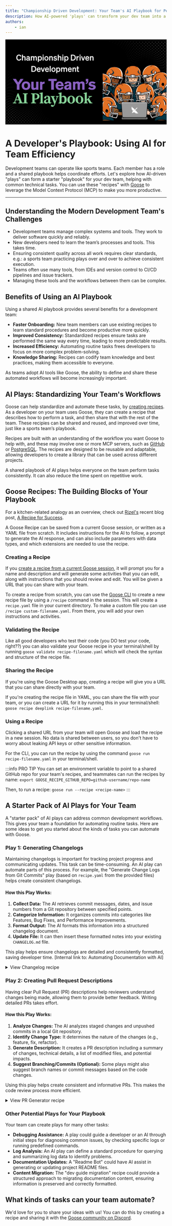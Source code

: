 ```yaml
---
title: "Championship Driven Development: Your Team's AI Playbook for Peak Performance"
description: How AI-powered 'plays' can transform your dev team into a high-scoring sports team, streamlining game plans for debugging, changelogs, PRs, and more.
authors:
    - ian
---
```


![blog cover](cdd-playbook.png)

# A Developer's Playbook: Using AI for Team Efficiency

Development teams can operate like sports teams. Each member has a role and a shared playbook helps coordinate efforts. Let's explore how AI-driven "plays" can form a starter "playbook" for your dev team, helping with common technical tasks. You can use these "recipes" with [Goose](/) to leverage the Model Context Protocol (MCP) to make you more productive.

<!-- truncate -->

---

## Understanding the Modern Development Team's Challenges

* Development teams manage complex systems and tools. They work to deliver software quickly and reliably.
* New developers need to learn the team’s processes and tools. This takes time.
* Ensuring consistent quality across all work requires clear standards, e.g.: a sports team practicing plays over and over to achieve consistent execution.
* Teams often use many tools, from IDEs and version control to CI/CD pipelines and issue trackers.
* Managing these tools and the workflows between them can be complex.

## Benefits of Using an AI Playbook

Using a shared AI playbook provides several benefits for a development team:
* **Faster Onboarding:** New team members can use existing recipes to learn standard procedures and become productive more quickly.
* **Improved Consistency:** Standardized recipes ensure tasks are performed the same way every time, leading to more predictable results.
* **Increased Efficiency:** Automating routine tasks frees developers to focus on more complex problem-solving.
* **Knowledge Sharing:** Recipes can codify team knowledge and best practices, making them accessible to everyone.

As teams adopt AI tools like Goose, the ability to define and share these automated workflows will become increasingly important.


## AI Plays: Standardizing Your Team's Workflows

Goose can help standardize and automate these tasks, by [creating recipes](/docs/guides/session-recipes). As a developer on your team uses Goose, they can create a recipe that describes how to perform a task, and then share that with the rest of the team. These recipies can be shared and reused, and improved over time, just like a sports team’s playbook.

Recipes are built with an understanding of the workflow you want Goose to help with, and these may involve one or more MCP servers, such as [GitHub](/docs/tutorials/github-mcp/) or [PostgreSQL](/docs/tutorials/postgres-mcp/). The recipes are designed to be reusable and adaptable, allowing developers to create a library that can be used across different projects.

A shared playbook of AI plays helps everyone on the team perform tasks consistently. It can also reduce the time spent on repetitive work.

## Goose Recipes: The Building Blocks of Your Playbook

For a kitchen-related analogy as an overview, check out [Rizel's](/blog/authors/rizel/) recent blog post, [A Recipe for Success](/blog/2025/05/06/recipe-for-success).

A Goose Recipe can be saved from a current Goose session, or written as a YAML file from scratch. It includes instructions for the AI to follow, a prompt to generate the AI response, and can also include parameters with data types, and which extensions are needed to use the recipe.

### Creating a Recipe

If you [create a recipe from a current Goose session](/docs/guides/session-recipes/#create-recipe), it will prompt you for a name and description and will generate some activities that you can edit, along with instructions that you should review and edit. You will be given a URL that you can share with your team.

To create a recipe from scratch, you can use the [Goose CLI](/docs/guides/cli/) to create a new recipe file by using a `/recipe` command in the session. This will create a `recipe.yaml` file in your current directory. To make a custom file you can use `/recipe custom-filename.yaml`. From there, you will add your own instructions and activities.

### Validating the Recipe

Like all good developers who test their code (you DO test your code, right??) you can also validate your Goose recipe in your terminal/shell by running `goose validate recipe-filename.yaml` which will check the syntax and structure of the recipe file.

### Sharing the Recipe

If you're using the Goose Desktop app, creating a recipe will give you a URL that you can share directly with your team.

If you're creating the recipe file in YAML, you can share the file with your team, or you can create a URL for it by running this in your terminal/shell: `goose recipe deeplink recipe-filename.yaml`.

### Using a Recipe

Clicking a shared URL from your team will open Goose and load the recipe in a new session. No data is shared between users, so you don't have to worry about leaking API keys or other sensitive information.

For the CLI, you can run the recipe by using the command `goose run recipe-filename.yaml` in your terminal/shell.

:::info PRO TIP
You can set an environment variable to point to a shared GitHub repo for your team's recipes, and teammates can run the recipes by name:
`export GOOSE_RECIPE_GITHUB_REPO=github-username/repo-name`

Then, to run a recipe: `goose run --recipe <recipe-name>`
:::


## A Starter Pack of AI Plays for Your Team

A "starter pack" of AI plays can address common development workflows. This gives your team a foundation for automating routine tasks. Here are some ideas to get you started about the kinds of tasks you can automate with Goose.

### Play 1: Generating Changelogs

Maintaining changelogs is important for tracking project progress and communicating updates. This task can be time-consuming.
An AI play can automate parts of this process. For example, the "Generate Change Logs from Git Commits" play (based on `recipe.yaml` from the provided files) helps create consistent changelogs.

#### How this Play Works:
1.  **Collect Data:** The AI retrieves commit messages, dates, and issue numbers from a Git repository between specified points.
2.  **Categorize Information:** It organizes commits into categories like Features, Bug Fixes, and Performance Improvements.
3.  **Format Output:** The AI formats this information into a structured changelog document.
4.  **Update File:** It can then insert these formatted notes into your existing `CHANGELOG.md` file.

This play helps ensure changelogs are detailed and consistently formatted, saving developer time.
[Internal link to: Automating Documentation with AI]


<details>
  <summary>View Changelog recipe</summary>

```yaml
version: 1.0.0
title: Generate Changelog from Commits
description: Generate a weekly Changelog report from Git Commits
prompt: perform the task to generate change logs from the provided git commits
instructions: |
  Task: Add change logs from Git Commits

  1. Please retrieve all commits between SHA {{start_sha}} and SHA {{end_sha}} (inclusive) from the repository.

  2. For each commit:
    - Extract the commit message
    - Extract the commit date
    - Extract any referenced issue/ticket numbers (patterns like #123, JIRA-456)

  3. Organize the commits into the following categories:
    - Features: New functionality added (commits that mention "feat", "feature", "add", etc.)
    - Bug Fixes: Issues that were resolved (commits with "fix", "bug", "resolve", etc.)
    - Performance Improvements: Optimizations (commits with "perf", "optimize", "performance", etc.)
    - Documentation: Documentation changes (commits with "doc", "readme", etc.)
    - Refactoring: Code restructuring (commits with "refactor", "clean", etc.)
    - Other: Anything that doesn't fit above categories

  4. Format the release notes as follows:
    
    # [Version/Date]
    ## Features
    - [Feature description] - [PR #number](PR link)
    ## Bug Fixes
    - [Bug fix description] - [PR #number](PR link)
    [Continue with other categories...]
    
    Example:
    - Optimized query for monthly sales reports - [PR #123](https://github.com/fake-org/fake-repo/pull/123)

  5. Ensure all commit items have a PR link. If you cannot find it, try again. If you still cannot find it, use the commit sha link instead. For example: [commit sha](commit url)

  6. If commit messages follow conventional commit format (type(scope): message), use the type to categorize and include the scope in the notes as a bug, feature, etc

  7. Ignore merge commits and automated commits (like those from CI systems) unless they contain significant information.

  8. For each category, sort entries by date (newest first).

  9. Look for an existing CHANGELOG.md file and understand its format; create the file if it doesn't exist. Then, output the new changlog content at the top of the file, maintaining the same markdown format, and not changing any existing content.

extensions:
- type: builtin
  name: developer
  display_name: Developer
  timeout: 300
  bundled: true
activities:
- Generate release notes from last week's commits
- Create changelog for version upgrade
- Extract PR-linked changes only
- Categorize commits by conventional commit types
author:
  contact: goose-community
```

</details>


### Play 2: Creating Pull Request Descriptions

Having clear Pull Request (PR) descriptions help reviewers understand changes being made, allowing them to provide better feedback. Writing detailed PRs takes effort.

#### How this Play Works:
1.  **Analyze Changes:** The AI analyzes staged changes and unpushed commits in a local Git repository.
2.  **Identify Change Type:** It determines the nature of the changes (e.g., feature, fix, refactor).
3.  **Generate Description:** It creates a PR description including a summary of changes, technical details, a list of modified files, and potential impacts.
4.  **Suggest Branching/Commits (Optional):** Some plays might also suggest branch names or commit messages based on the code changes.

Using this play helps create consistent and informative PRs. This makes the code review process more efficient.

<details>
  <summary>View PR Generator recipe</summary>

```yaml
version: 1.0.0
title: PR Generator
author:
  contact: goose-community
description: Automatically generate pull request descriptions based on changes in a local git repo
instructions: Your job is to generate descriptive and helpful pull request descriptions without asking for additional information. Generate commit messages and branch names based on the actual code changes.
parameters:
  - key: git_repo_path
    input_type: string
    requirement: first_run
    description: path to the repo you want to create PR for
  - key: push_pr
    input_type: boolean
    requirement: optional
    default: false
    description: whether to push the PR after generating the description
extensions:
    - type: builtin
      name: developer
      display_name: Developer
      timeout: 300
      bundled: true
    - type: builtin
      name: memory
      display_name: Memory
      timeout: 300
      bundled: true
      description: "For storing and retrieving formating preferences that might be present"
prompt: |
  Analyze the staged changes and any unpushed commits in the git repository {{git_repo_path}} to generate a comprehensive pull request description. Work autonomously without requesting additional information.

  Analysis steps:
  1. Get current branch name using `git branch --show-current`
  2. If not on main/master/develop:
     - Check for unpushed commits: `git log @{u}..HEAD` (if upstream exists)
     - Include these commits in the analysis
  3. Check staged changes: `git diff --staged`
  4. Save the staged changes diff for the PR description
  5. Determine the type of change (feature, fix, enhancement, etc.) from the code

  Generate the PR description with:
  1. A clear summary of the changes, including:
     - New staged changes
     - Any unpushed commits (if on a feature branch)
  2. Technical implementation details based on both the diff and unpushed commits
  3. List of modified files and their purpose
  4. Impact analysis (what areas of the codebase are affected)
  5. Testing approach and considerations
  6. Any migration steps or breaking changes
  7. Related issues or dependencies

  Use git commands:
  - `git diff --staged` for staged changes
  - `git log @{u}..HEAD` for unpushed commits
  - `git branch --show-current` for current branch
  - `git status` for staged files
  - `git show` for specific commit details
  - `git rev-parse --abbrev-ref --symbolic-full-name @{u}` to check if branch has upstream

  Format the description in markdown with appropriate sections and code blocks where relevant.

  {% if push_pr %}
  Execute the following steps for pushing:
  1. Determine branch handling:
     - If current branch is main/master/develop or unrelated:
       - Generate branch name from staged changes (e.g., 'feature-add-user-auth')
       - Create and switch to new branch: `git checkout -b [branch-name]`
     - If current branch matches changes:
       - Continue using current branch
       - Note any unpushed commits

  2. Handle commits and push:
     a. If staged changes exist:
        - Create commit using generated message: `git commit -m "[type]: [summary]"`
        - Message should be concise and descriptive of actual changes
     b. Push changes:
        - For existing branches: `git push origin HEAD`
        - For new branches: `git push -u origin HEAD`

  3. Create PR:
     - Use git/gh commands to create PR with generated description
     - Set base branch appropriately
     - Print PR URL after creation

  Branch naming convention:
  - Use kebab-case
  - Prefix with type: feature-, fix-, enhance-, refactor-
  - Keep names concise but descriptive
  - Base on actual code changes

  Commit message format:
  - Start with type: feat, fix, enhance, refactor
  - Followed by concise description
  - Based on actual code changes
  - No body text needed for straightforward changes

  Do not:
  - Ask for confirmation or additional input
  - Create placeholder content
  - Include TODO items
  - Add WIP markers
  {% endif %}
```

</details>

### Other Potential Plays for Your Playbook

Your team can create plays for many other tasks:
* **Debugging Assistance:** A play could guide a developer or an AI through initial steps for diagnosing common issues, by checking specific logs or running predefined commands.
* **Log Analysis:** An AI play can define a standard procedure for querying and summarizing log data to identify problems.
* **Documentation Updates:** A "Readme Bot" could have AI assist in generating or updating project README files.
* **Content Migration:** The "dev guide migration" recipe could provide a structured approach to migrating documentation content, ensuring information is preserved and correctly formatted.

## What kinds of tasks can your team automate?

We'd love for you to share your ideas with us! You can do this by creating a recipe and sharing it with the [Goose community on Discord](http://discord.gg/block-opensource).



<head>
  <meta property="og:title" content="A Developer's Playbook: Using AI for Team Efficiency" />
  <meta property="og:type" content="article" />
  <meta property="og:url" content="https://block.github.io/goose/blog/2025/05/09/developers-ai-playbook-for-team-efficiency" />
  <meta property="og:description" content="Learn how AI-driven 'plays,' based on Model Context Protocol, can help development teams improve common workflows like changelog generation and pull requests." />
  <meta property="og:image" content="TODO" />
  <meta name="twitter:card" content="summary_large_image" />
  <meta property="twitter:domain" content="block.github.io/goose" />
  <meta name="twitter:title" content="A Developer's Playbook: Using AI for Team Efficiency" />
  <meta name="twitter:description" content="Learn how AI-driven 'plays,' based on Model Context Protocol, can help development teams improve common workflows like changelog generation and pull requests." />
  <meta name="twitter:image" content="TODO" />
  <meta name="keywords" content="AI development; Model Context Protocol; developer productivity; team playbook; AI automation; Goose; software development efficiency; changelogs; pull requests" />
</head>